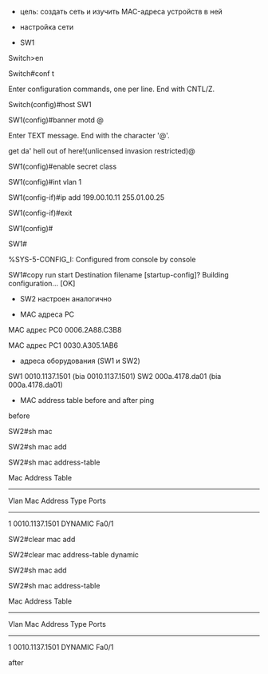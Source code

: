 - цель: создать сеть и изучить MAC-адреса устройств в ней


- настройка сети

- SW1

Switch>en

Switch#conf t

Enter configuration commands, one per line.  End with CNTL/Z.

Switch(config)#host SW1

SW1(config)#banner motd @

Enter TEXT message.  End with the character '@'.

get da' hell out of here!(unlicensed invasion restricted)@

SW1(config)#enable secret class
	
SW1(config)#int vlan 1

SW1(config-if)#ip add 199.00.10.11 255.01.00.25

SW1(config-if)#exit

SW1(config)#

SW1#

%SYS-5-CONFIG_I: Configured from console by console

SW1#copy run start
Destination filename [startup-config]? 
Building configuration...
[OK]

- SW2 настроен аналогично

- МАС адреса РС

MAC адрес PC0 0006.2A88.C3B8

МАС адрес РС1 0030.A305.1AB6 

- адреса оборудования (SW1 и SW2)

SW1 0010.1137.1501 (bia 0010.1137.1501) 
SW2 000a.4178.da01 (bia 000a.4178.da01)

- MAC address table before and after ping

before

SW2#sh mac

SW2#sh mac add

SW2#sh mac address-table 

Mac Address Table

-------------------------------------------

Vlan    Mac Address       Type        Ports

----    -----------       --------    -----

   1    0010.1137.1501    DYNAMIC     Fa0/1
   
SW2#clear mac add

SW2#clear mac address-table dynamic

SW2#sh mac add

SW2#sh mac address-table 

Mac Address Table

-------------------------------------------

Vlan    Mac Address       Type        Ports

----    -----------       --------    -----

   1    0010.1137.1501    DYNAMIC     Fa0/1

after


